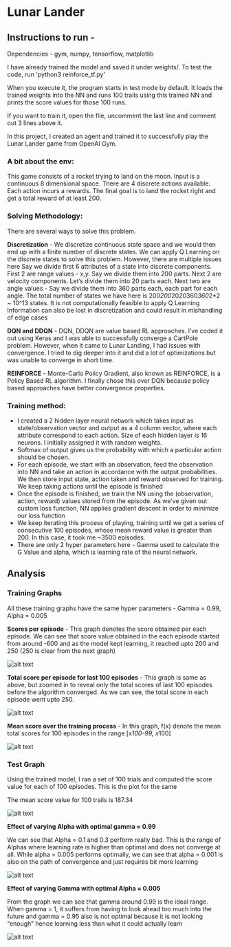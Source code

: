 # Lunar Lander 

## Instructions to run -

Dependencies - gym, numpy, tensorflow, matplotlib

I have already trained the model and saved it under weights/.
To test the code, run 'python3 reinforce_tf.py' 

When you execute it, the program starts in test mode by default. 
It loads the trained weights into the NN and runs 100 trails using this trained NN and prints the score values for those 100 runs.

If you want to train it, open the file, uncomment the last line and comment out 3 lines above it.

In this project, I created an agent and trained it to successfully play the Lunar Lander game from OpenAI Gym.

### A bit about the env:

This game consists of a rocket trying to land on the moon. Input is a continuous 8 dimensional space. There are 4 discrete actions available. Each action incurs a rewards. The final goal is to land the rocket right and get a total reward of at least 200. 

### Solving Methodology:

There are several ways to solve this problem. 

**Discretization** - We discretize continuous state space and we would then end up with a finite number of discrete states. We can apply Q Learning on the discrete states to solve this problem. However, there are multiple issues here 
Say we divide first 6 attributes of a state into discrete components. First 2 are range values - x,y. Say we divide them into 200 parts. Next 2 are velocity components. Let’s divide them into 20 parts each. Next two are angle values - Say we divide them into 360 parts each, each part for each angle. The total number of states we have here is 200*200*20*20*360*360*2*2 ~ 10^13 states. It is not computationally feasible to apply Q Learning
Information can also be lost in discretization and could result in mishandling of edge cases


**DQN and DDQN** - DQN, DDQN are value based RL approaches. I’ve coded it out using Keras and I was able to successfully converge a CartPole problem. However, when it came to Lunar Landing, I had issues with convergence. I tried to dig deeper into it and did a lot of optimizations but was unable to converge in short time. 


**REINFORCE** - Monte-Carlo Policy Gradient, also known as REINFORCE, is a Policy Based RL algorithm. I finally chose this over DQN because policy based approaches have better convergence properties.

### Training method:

- I created a 2 hidden layer neural network which takes input as state/observation vector and output as a 4 column vector, where each attribute correspond to each action. Size of each hidden layer is 16 neurons. I initially assigned it with random weights.
- Softmax of output gives us the probability with which a particular action should be chosen.
- For each episode, we start with an observation, feed the observation into NN and take an action in accordance with the output probabilities. We then store input state, action taken and reward observed for training. We keep taking actions until the episode is finished
- Once the episode is finished, we train the NN using the (observation, action, reward) values stored from the episode. As we’ve given out custom loss function, NN applies gradient descent in order to minimize our loss function 
- We keep iterating this process of playing, training until we get a series of consecutive 100 episodes, whose mean reward value is greater than 200. In this case, it took me ~3500 episodes.
- There are only 2 hyper parameters here - Gamma used to calculate the G Value and alpha, which is learning rate of the neural network.

## Analysis

### Training Graphs

All these training graphs have the same hyper parameters -  Gamma = 0.99, Alpha = 0.005

**Scores per episode** - This graph denotes the score obtained per each episode. We can see that score value obtained in the each episode started from around -600 and as the model kept learning, it reached upto 200 and 250 (250 is clear from the next graph)

![alt text](https://drive.google.com/open?id=1RrtEsovZKna8eXjQE-k0enfz_VGJ6YzM)

**Total score per episode for last 100 episodes**  - This graph is same as above, but zoomed in to reveal only the total scores of last 100 episodes before the algorithm converged. As we can see, the total score in each episode went upto 250. 

![alt text](http://url/to/img.png)

**Mean score over the training process** - In this graph, f(x) denote the mean total scores for 100 episodes in the range [x*100-99, x*100]

![alt text](http://url/to/img.png)

### Test Graph 

Using the trained model, I ran a set of 100 trials and computed the score value for each of 100 episodes. This is the plot for the same

The mean score value for 100 trails is 187.34

![alt text](http://url/to/img.png)


**Effect of varying Alpha with optimal gamma = 0.99**

We can see that Alpha = 0.1 and 0.3 perform really bad. This is the range of Alphas where learning rate is higher than optimal and does not converge at all.  While alpha = 0.005 performs optimally, we can see that alpha = 0.001 is also on the path of convergence and just requires bit more learning

![alt text](http://url/to/img.png)

**Effect of varying Gamma with optimal Alpha = 0.005**

From the graph we can see that gamma around 0.99 is the ideal range. When gamma = 1, it suffers from having to look ahead too much into the future and gamma = 0.95 also is not optimal because it is not looking “enough” hence learning less than what it could actually learn

![alt text](http://url/to/img.png)
